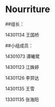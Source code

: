 # Nourriture

##组长：

14301134 王国桥

##小组成员：

14301073 谭曦鹭

14301123 江姝婷 

14301126 李羿达

14301135 王雪

13301135 张海阳
